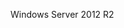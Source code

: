 <Token xmlns:xlink="http://www.w3.org/1999/xlink">Windows Server 2012 R2</Token>

<!--HONumber=Jun16_HO4-->


